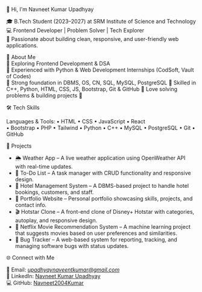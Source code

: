 👋 Hi, I'm Navneet Kumar Upadhyay  

🎓 B.Tech Student (2023–2027) at SRM Institute of Science and Technology  
💻 Frontend Developer | Problem Solver | Tech Explorer  
🌟 Passionate about building clean, responsive, and user-friendly web applications.  



 🌟 About Me  
 🔹 Exploring Frontend Development & DSA  
 🔹 Experienced with Python & Web Development Internships (CodSoft, Vault of Codes)  
 🔹 Strong foundation in DBMS, OS, CN, SQL, MySQL, PostgreSQL 
 🔹 Skilled in C++, Python, HTML, CSS, JS, Bootstrap, Git & GitHub 
 🔹 Love solving problems & building projects 🚀  



 🛠 Tech Skills  

Languages & Tools: 
 • HTML
 • CSS
 • JavaScript 
 • React  
 • Bootstrap
 • PHP
 • Tailwind
 • Python 
 • C++ 
 • MySQL 
 • PostgreSQL 
 • Git 
 • GitHub 
 

 🚀 Projects  
- 🌦 Weather App – A live weather application using OpenWeather API with real-time updates.  
- 📝 To-Do List – A task manager with CRUD functionality and responsive design.  
- 🏨 Hotel Management System – A DBMS-based project to handle hotel bookings, customers, and staff.  
- 💼 Portfolio Website – Personal portfolio showcasing skills, projects, and contact info.  
- 🎬 Hotstar Clone – A front-end clone of Disney+ Hotstar with categories, autoplay, and responsive design.  
- 🍿 Netflix Movie Recommendation System – A machine learning project that suggests movies based on user preferences and similarities.  
- 🐞 Bug Tracker – A web-based system for reporting, tracking, and managing software bugs with status updates.  




 🌐 Connect with Me  

📧 Email: *upadhyaynaveentkumar@gmail.com*  
🔗 LinkedIn: [Navneet Kumar Upadhyay](https://www.linkedin.com/in/navneet-kumar-upadhyay-321273253)  
💻 GitHub: [Navneet2004Kumar](https://github.com/Navneet2004Kumar)  

